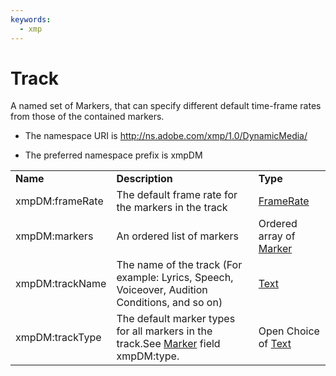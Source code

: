 ```yaml
---
keywords:
  - xmp
---
```


# Track

A named set of Markers, that can specify different default time-frame rates from those of the contained markers.

- The namespace URI is http://ns.adobe.com/xmp/1.0/DynamicMedia/

- The preferred namespace prefix is xmpDM

|    |           |    |
|----|-----------|----|
|**Name**|**Description**|**Type**|
|xmpDM:frameRate|The default frame rate for the markers in the track  |[FrameRate](./CoreProperties.md#framerate)|
|xmpDM:markers|An ordered list of markers  |Ordered array of [Marker](./CoreProperties/Marker.md)|
|xmpDM:trackName|The name of the track (For example: Lyrics, Speech, Voiceover, Audition Conditions, and so on)  |[Text](./CoreProperties.md#text)|
|xmpDM:trackType|The default marker types for all markers in the track.See [Marker](Marker.md) field xmpDM:type. |Open Choice of [Text](./CoreProperties.md#text)|
